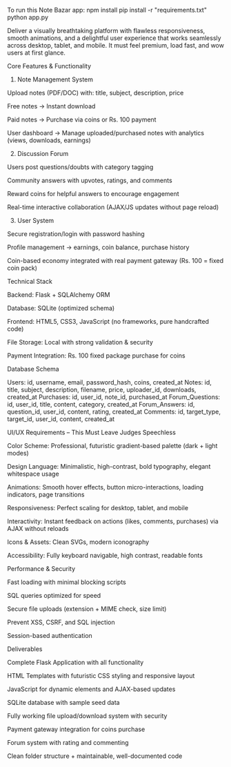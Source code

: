 To run this Note Bazar app:
npm install
pip install -r "requirements.txt"
python app.py

Deliver a visually breathtaking platform with flawless responsiveness, smooth animations, and a delightful user experience that works seamlessly across desktop, tablet, and mobile. It must feel premium, load fast, and wow users at first glance.

Core Features & Functionality
1. Note Management System

Upload notes (PDF/DOC) with: title, subject, description, price

Free notes → Instant download

Paid notes → Purchase via coins or Rs. 100 payment

User dashboard → Manage uploaded/purchased notes with analytics (views, downloads, earnings)

2. Discussion Forum

Users post questions/doubts with category tagging

Community answers with upvotes, ratings, and comments

Reward coins for helpful answers to encourage engagement

Real-time interactive collaboration (AJAX/JS updates without page reload)

3. User System

Secure registration/login with password hashing

Profile management → earnings, coin balance, purchase history

Coin-based economy integrated with real payment gateway (Rs. 100 = fixed coin pack)

Technical Stack

Backend: Flask + SQLAlchemy ORM

Database: SQLite (optimized schema)

Frontend: HTML5, CSS3, JavaScript (no frameworks, pure handcrafted code)

File Storage: Local with strong validation & security

Payment Integration: Rs. 100 fixed package purchase for coins

Database Schema

Users: id, username, email, password_hash, coins, created_at
Notes: id, title, subject, description, filename, price, uploader_id, downloads, created_at
Purchases: id, user_id, note_id, purchased_at
Forum_Questions: id, user_id, title, content, category, created_at
Forum_Answers: id, question_id, user_id, content, rating, created_at
Comments: id, target_type, target_id, user_id, content, created_at

UI/UX Requirements – This Must Leave Judges Speechless

Color Scheme: Professional, futuristic gradient-based palette (dark + light modes)

Design Language: Minimalistic, high-contrast, bold typography, elegant whitespace usage

Animations: Smooth hover effects, button micro-interactions, loading indicators, page transitions

Responsiveness: Perfect scaling for desktop, tablet, and mobile

Interactivity: Instant feedback on actions (likes, comments, purchases) via AJAX without reloads

Icons & Assets: Clean SVGs, modern iconography

Accessibility: Fully keyboard navigable, high contrast, readable fonts

Performance & Security

Fast loading with minimal blocking scripts

SQL queries optimized for speed

Secure file uploads (extension + MIME check, size limit)

Prevent XSS, CSRF, and SQL injection

Session-based authentication

Deliverables

Complete Flask Application with all functionality

HTML Templates with futuristic CSS styling and responsive layout

JavaScript for dynamic elements and AJAX-based updates

SQLite database with sample seed data

Fully working file upload/download system with security

Payment gateway integration for coins purchase

Forum system with rating and commenting

Clean folder structure + maintainable, well-documented code
